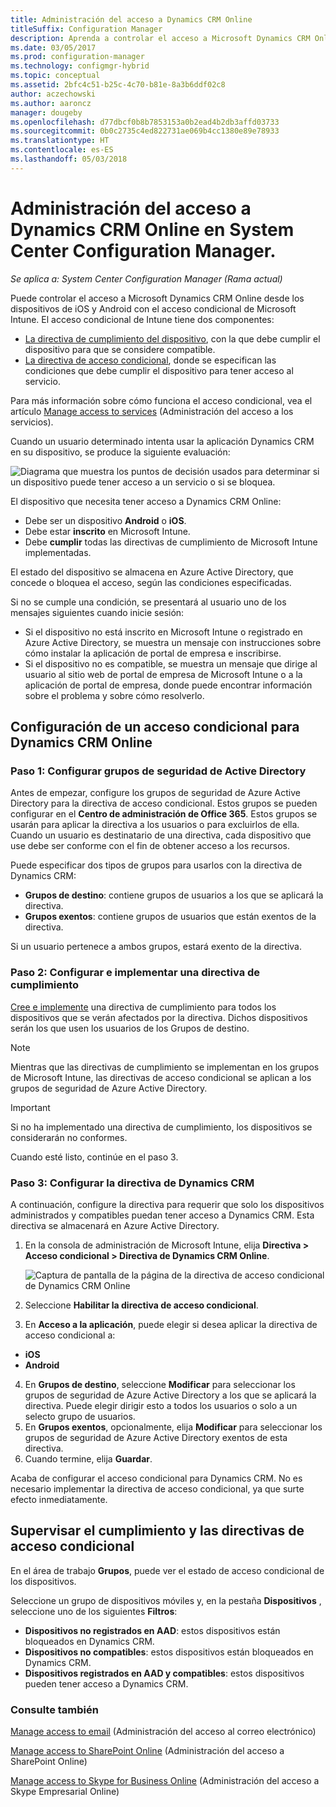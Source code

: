 ```yaml
---
title: Administración del acceso a Dynamics CRM Online
titleSuffix: Configuration Manager
description: Aprenda a controlar el acceso a Microsoft Dynamics CRM Online desde los dispositivos de iOS y Android con el acceso condicional de Microsoft Intune.
ms.date: 03/05/2017
ms.prod: configuration-manager
ms.technology: configmgr-hybrid
ms.topic: conceptual
ms.assetid: 2bfc4c51-b25c-4c70-b81e-8a3b6ddf02c8
author: aczechowski
ms.author: aaroncz
manager: dougeby
ms.openlocfilehash: d77dbcf0b8b7853153a0b2ead4b2db3affd03733
ms.sourcegitcommit: 0b0c2735c4ed822731ae069b4cc1380e89e78933
ms.translationtype: HT
ms.contentlocale: es-ES
ms.lasthandoff: 05/03/2018
---
```

# <a name="manage-dynamics-crm-online-access-in-system-center-configuration-manager"></a>Administración del acceso a Dynamics CRM Online en System Center Configuration Manager.

*Se aplica a: System Center Configuration Manager (Rama actual)*

Puede controlar el acceso a Microsoft Dynamics CRM Online desde los dispositivos de iOS y Android con el acceso condicional de Microsoft Intune.  El acceso condicional de Intune tiene dos componentes:
* [La directiva de cumplimiento del dispositivo](../../protect/deploy-use/device-compliance-policies.md), con la que debe cumplir el dispositivo para que se considere compatible.
* [La directiva de acceso condicional](../../protect/deploy-use/manage-access-to-services.md), donde se especifican las condiciones que debe cumplir el dispositivo para tener acceso al servicio.

Para más información sobre cómo funciona el acceso condicional, vea el artículo [Manage access to services](../../protect/deploy-use/manage-access-to-services.md) (Administración del acceso a los servicios).


Cuando un usuario determinado intenta usar la aplicación Dynamics CRM en su dispositivo, se produce la siguiente evaluación:

![Diagrama que muestra los puntos de decisión usados para determinar si un dispositivo puede tener acceso a un servicio o si se bloquea.](media/mdm-ca-dynamics-crm-flow-diagram.png)

El dispositivo que necesita tener acceso a Dynamics CRM Online:
* Debe ser un dispositivo **Android** o **iOS**.
* Debe estar **inscrito** en Microsoft Intune.
* Debe **cumplir** todas las directivas de cumplimiento de Microsoft Intune implementadas.

El estado del dispositivo se almacena en Azure Active Directory, que concede o bloquea el acceso, según las condiciones especificadas.

Si no se cumple una condición, se presentará al usuario uno de los mensajes siguientes cuando inicie sesión:
* Si el dispositivo no está inscrito en Microsoft Intune o registrado en Azure Active Directory, se muestra un mensaje con instrucciones sobre cómo instalar la aplicación de portal de empresa e inscribirse.
* Si el dispositivo no es compatible, se muestra un mensaje que dirige al usuario al sitio web de portal de empresa de Microsoft Intune o a la aplicación de portal de empresa, donde puede encontrar información sobre el problema y sobre cómo resolverlo.

## <a name="configure-conditional-access-for-dynamics-crm-online"></a>Configuración de un acceso condicional para Dynamics CRM Online  
### <a name="step-1-configure-active-directory-security-groups"></a>Paso 1: Configurar grupos de seguridad de Active Directory

Antes de empezar, configure los grupos de seguridad de Azure Active Directory para la directiva de acceso condicional. Estos grupos se pueden configurar en el **Centro de administración de Office 365**. Estos grupos se usarán para aplicar la directiva a los usuarios o para excluirlos de ella. Cuando un usuario es destinatario de una directiva, cada dispositivo que use debe ser conforme con el fin de obtener acceso a los recursos.

Puede especificar dos tipos de grupos para usarlos con la directiva de Dynamics CRM:
* **Grupos de destino**: contiene grupos de usuarios a los que se aplicará la directiva.
* **Grupos exentos**: contiene grupos de usuarios que están exentos de la directiva.

Si un usuario pertenece a ambos grupos, estará exento de la directiva.

### <a name="step-2-configure-and-deploy-a-compliance-policy"></a>Paso 2: Configurar e implementar una directiva de cumplimiento
[Cree e implemente](../../protect/deploy-use/device-compliance-policies.md) una directiva de cumplimiento para todos los dispositivos que se verán afectados por la directiva. Dichos dispositivos serán los que usen los usuarios de los Grupos de destino.

> [!NOTE]
> Mientras que las directivas de cumplimiento se implementan en los grupos de Microsoft Intune, las directivas de acceso condicional se aplican a los grupos de seguridad de Azure Active Directory.

> [!IMPORTANT]
> Si no ha implementado una directiva de cumplimiento, los dispositivos se considerarán no conformes.

Cuando esté listo, continúe en el paso 3.
### <a name="step-3-configure-the-dynamics-crm-policy"></a>Paso 3: Configurar la directiva de Dynamics CRM
A continuación, configure la directiva para requerir que solo los dispositivos administrados y compatibles puedan tener acceso a Dynamics CRM. Esta directiva se almacenará en Azure Active Directory.

1.  En la consola de administración de Microsoft Intune, elija **Directiva > Acceso condicional > Directiva de Dynamics CRM Online**.

     ![Captura de pantalla de la página de la directiva de acceso condicional de Dynamics CRM Online](media/mdm-ca-dynamics-crm-policy-configuration.png)

2.  Seleccione **Habilitar la directiva de acceso condicional**.
3.  En **Acceso a la aplicación**, puede elegir si desea aplicar la directiva de acceso condicional a:
  * **iOS**
  * **Android**
4.  En **Grupos de destino**, seleccione **Modificar** para seleccionar los grupos de seguridad de Azure Active Directory a los que se aplicará la directiva. Puede elegir dirigir esto a todos los usuarios o solo a un selecto grupo de usuarios.
5.  En **Grupos exentos**, opcionalmente, elija **Modificar** para seleccionar los grupos de seguridad de Azure Active Directory exentos de esta directiva.
6.  Cuando termine, elija **Guardar**.

Acaba de configurar el acceso condicional para Dynamics CRM. No es necesario implementar la directiva de acceso condicional, ya que surte efecto inmediatamente.
##  <a name="monitor-the-compliance-and-conditional-access-policies"></a>Supervisar el cumplimiento y las directivas de acceso condicional

En el área de trabajo **Grupos**, puede ver el estado de acceso condicional de los dispositivos.

Seleccione un grupo de dispositivos móviles y, en la pestaña **Dispositivos** , seleccione uno de los siguientes **Filtros**:
* **Dispositivos no registrados en AAD**: estos dispositivos están bloqueados en Dynamics CRM.
* **Dispositivos no compatibles**: estos dispositivos están bloqueados en Dynamics CRM.
* **Dispositivos registrados en AAD y compatibles**: estos dispositivos pueden tener acceso a Dynamics CRM.

###  <a name="see-also"></a>Consulte también
[Manage access to email](../../protect/deploy-use/manage-email-access.md) (Administración del acceso al correo electrónico)

[Manage access to SharePoint Online](../../protect/deploy-use/manage-sharepoint-online-access.md) (Administración del acceso a SharePoint Online)

[Manage access to Skype for Business Online](../../protect/deploy-use/manage-skype-for-business-online-access.md) (Administración del acceso a Skype Empresarial Online)
